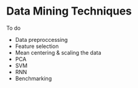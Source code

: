 # Data Mining Techniques

To do
- Data preproccessing
- Feature selection
- Mean centering & scaling the data
- PCA
- SVM
- RNN
- Benchmarking
